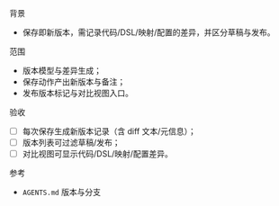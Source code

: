 背景
- 保存即新版本，需记录代码/DSL/映射/配置的差异，并区分草稿与发布。

范围
- 版本模型与差异生成；
- 保存动作产出新版本与备注；
- 发布版本标记与对比视图入口。

验收
- [ ] 每次保存生成新版本记录（含 diff 文本/元信息）；
- [ ] 版本列表可过滤草稿/发布；
- [ ] 对比视图可显示代码/DSL/映射/配置差异。

参考
- `AGENTS.md` 版本与分支

